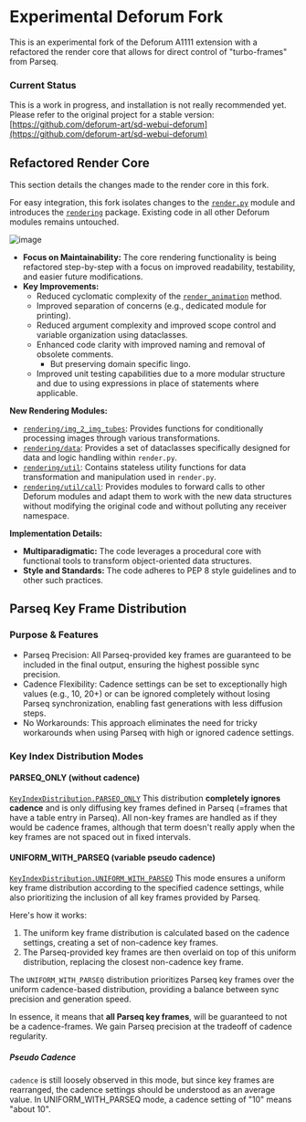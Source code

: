 # Experimental Deforum Fork
This is an experimental fork of the Deforum A1111 extension with a refactored the render core that allows for 
direct control of "turbo-frames" from Parseq. 

### Current Status
This is a work in progress, and installation is not really recommended yet.
Please refer to the original project for a stable version: [https://github.com/deforum-art/sd-webui-deforum](https://github.com/deforum-art/sd-webui-deforum)

## Refactored Render Core
This section details the changes made to the render core in this fork.

For easy integration, this fork isolates changes to the [`render.py`](https://github.com/Tok/sd-webui-deforum/blob/automatic1111-webui/scripts/deforum_helpers/render.py) module and introduces the [`rendering`](https://github.com/Tok/sd-webui-deforum/blob/automatic1111-webui/scripts/deforum_helpers/rendering) package.
Existing code in all other Deforum modules remains untouched.

![image](https://i.kym-cdn.com/photos/images/original/001/399/018/31f.gif)

* **Focus on Maintainability:** The core rendering functionality is being refactored step-by-step with a focus on improved readability, testability, and easier future modifications.
* **Key Improvements:**
  * Reduced cyclomatic complexity of the [`render_animation`](https://github.com/Tok/sd-webui-deforum/blob/automatic1111-webui/scripts/deforum_helpers/render.py#L41) method.
  * Improved separation of concerns (e.g., dedicated module for printing).
  * Reduced argument complexity and improved scope control and variable organization using dataclasses.
  * Enhanced code clarity with improved naming and removal of obsolete comments.
    * But preserving domain specific lingo.
  * Improved unit testing capabilities due to a more modular structure and due to using expressions in place of statements where applicable.

**New Rendering Modules:**
* [`rendering/img_2_img_tubes`](https://github.com/Tok/sd-webui-deforum/blob/automatic1111-webui/scripts/deforum_helpers/rendering/img_2_img_tubes.py): Provides functions for conditionally processing images through various transformations.
* [`rendering/data`](https://github.com/Tok/sd-webui-deforum/blob/automatic1111-webui/scripts/deforum_helpers/rendering/data): Provides a set of dataclasses specifically designed for data and logic handling within `render.py`.
* [`rendering/util`](https://github.com/Tok/sd-webui-deforum/blob/automatic1111-webui/scripts/deforum_helpers/rendering/util): Contains stateless utility functions for data transformation and manipulation used in `render.py`.
* [`rendering/util/call`](https://github.com/Tok/sd-webui-deforum/blob/automatic1111-webui/scripts/deforum_helpers/rendering/util/call): Provides modules to forward calls to other Deforum modules and adapt them to work with the new data structures without modifying the original code and without polluting any receiver namespace.

**Implementation Details:**
* **Multiparadigmatic:** The code leverages a procedural core with functional tools to transform object-oriented data structures.
* **Style and Standards:** The code adheres to PEP 8 style guidelines and to other such practices.

## Parseq Key Frame Distribution

### Purpose & Features
* Parseq Precision: All Parseq-provided key frames are guaranteed to be included in the final output, ensuring the highest possible sync precision.
* Cadence Flexibility: Cadence settings can be set to exceptionally high values (e.g., 10, 20+) or can be ignored completely without losing Parseq synchronization, enabling fast generations with less diffusion steps.
* No Workarounds: This approach eliminates the need for tricky workarounds when using Parseq with high or ignored cadence settings.

### Key Index Distribution Modes

#### PARSEQ_ONLY (without cadence)
[`KeyIndexDistribution.PARSEQ_ONLY`](https://github.com/Tok/sd-webui-deforum/blob/automatic1111-webui/scripts/deforum_helpers/rendering/data/step/key_index_distribution.py)
This distribution **completely ignores cadence** and is only diffusing key frames defined in Parseq (=frames that have a table entry in Parseq). 
All non-key frames are handled as if they would be cadence frames, although that term doesn't really apply when the key frames are not spaced out in fixed intervals.

#### UNIFORM_WITH_PARSEQ (variable pseudo cadence)
[`KeyIndexDistribution.UNIFORM_WITH_PARSEQ`](https://github.com/Tok/sd-webui-deforum/blob/automatic1111-webui/scripts/deforum_helpers/rendering/data/step/key_index_distribution.py)
This mode ensures a uniform key frame distribution according to the specified cadence settings, while also prioritizing the inclusion of all key frames provided by Parseq.

Here's how it works:
1. The uniform key frame distribution is calculated based on the cadence settings, creating a set of non-cadence key frames.
2. The Parseq-provided key frames are then overlaid on top of this uniform distribution, replacing the closest non-cadence key frame.

The `UNIFORM_WITH_PARSEQ` distribution prioritizes Parseq key frames over the uniform cadence-based distribution, providing a balance between sync precision and generation speed.

In essence, it means that **all Parseq key frames**, will be guaranteed to not
be a cadence-frames. We gain Parseq precision at the tradeoff of cadence regularity.

##### Pseudo Cadence
`cadence` is still loosely observed in this mode, but since key frames are rearranged, the cadence settings should be understood as an average value.
In UNIFORM_WITH_PARSEQ mode, a cadence setting of "10" means "about 10".
